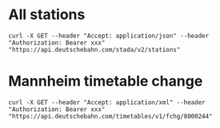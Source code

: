 
# All stations

```
curl -X GET --header "Accept: application/json" --header "Authorization: Bearer xxx" "https://api.deutschebahn.com/stada/v2/stations"
```

# Mannheim timetable change

```
curl -X GET --header "Accept: application/xml" --header "Authorization: Bearer xxx" "https://api.deutschebahn.com/timetables/v1/fchg/8000244"
```


